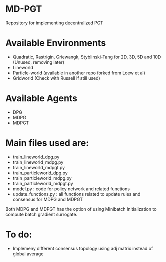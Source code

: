 # MD-PGT
Repository for implementing decentralized PGT

# Available Environments
- Quadratic, Rastrigin, Griewangk, Styblinski-Tang for 2D, 3D, 5D and 10D (Unused, removing later)
- Lineworld
- Particle-world (available in another repo forked from Loew et al)
- Gridworld (Check with Russell if still used)

# Available Agents
- DPG
- MDPG
- MDPGT

# Main files used are:
- train_lineworld_dpg.py
- train_lineworld_mdpg.py
- train_lineworld_mdpgt.py
- train_particleworld_dpg.py
- train_particleworld_mdpg.py
- train_particleworld_mdpgt.py
- model.py : code for policy network and related functions
- update_functions.py : all functions related to update rules and consensus for MDPG and MDPGT

Both MDPG and MDPGT has the option of using Minibatch Initialization to compute batch gradient surrogate.

# To do:
- Implemeny different consensus topology using adj matrix instead of global average
